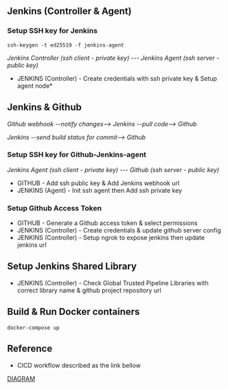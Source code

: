 ## Jenkins (Controller & Agent)
### Setup SSH key for Jenkins 
`ssh-keygen -t ed25519 -f jenkins-agent`

*Jenkins Controller (ssh client - private key) --- Jenkins Agent (ssh server - public key)*

- JENKINS (Controller) - Create credentials with ssh private key & Setup agent node* 

## Jenkins & Github
*Github webhook --notify changes--> Jenkins --pull code--> Github*

*Jenkins --send build status for commit--> Github*

### Setup SSH key for Github-Jenkins-agent
*Jenkins Agent (ssh client - private key) --- Github (ssh server - public key)*
- GITHUB - Add ssh public key & Add Jenkins webhook url
- JENKINS (Agent) - Init ssh agent then Add ssh private key 

### Setup Github Access Token 
- GITHUB - Generate a Github access token & select permissions
- JENKINS (Controller) - Create credentials & update github server config
- JENKINS (Controller) - Setup ngrok to expose jenkins then update jenkins url

## Setup Jenkins Shared Library
- JENKINS (Controller) - Check Global Trusted Pipeline Libraries with correct library name & github project repository url

## Build & Run Docker containers
`docker-compose up`

## Reference
- CICD workflow described as the link bellow

[DIAGRAM](https://app.diagrams.net/?title=PM.drawio&lightbox=1&page-id=N1zIgc141lbtWl4Si2XQ&client=1)
